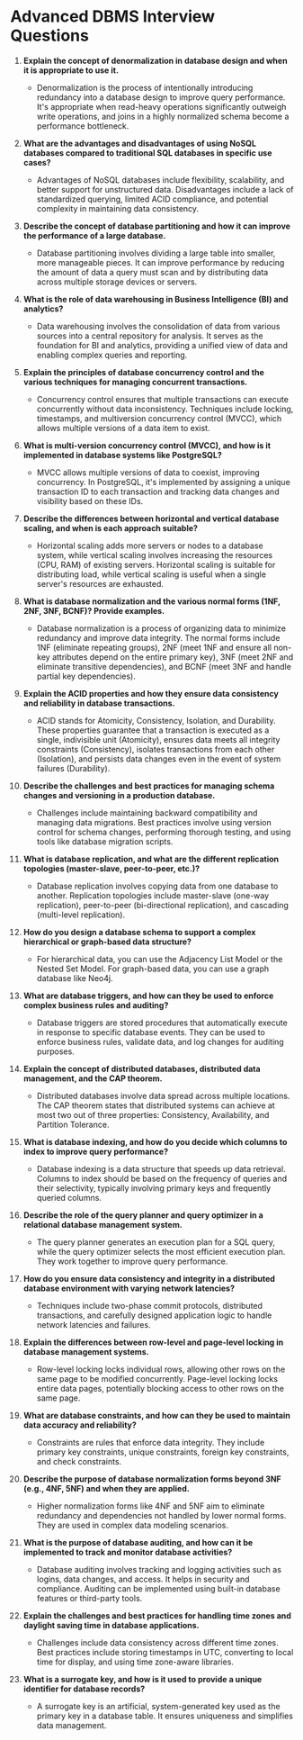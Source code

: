 # Advanced DBMS Interview Questions 


1. **Explain the concept of denormalization in database design and when it is appropriate to use it.**
   - Denormalization is the process of intentionally introducing redundancy into a database design to improve query performance. It's appropriate when read-heavy operations significantly outweigh write operations, and joins in a highly normalized schema become a performance bottleneck.

2. **What are the advantages and disadvantages of using NoSQL databases compared to traditional SQL databases in specific use cases?**
   - Advantages of NoSQL databases include flexibility, scalability, and better support for unstructured data. Disadvantages include a lack of standardized querying, limited ACID compliance, and potential complexity in maintaining data consistency.

3. **Describe the concept of database partitioning and how it can improve the performance of a large database.**
   - Database partitioning involves dividing a large table into smaller, more manageable pieces. It can improve performance by reducing the amount of data a query must scan and by distributing data across multiple storage devices or servers.

4. **What is the role of data warehousing in Business Intelligence (BI) and analytics?**
   - Data warehousing involves the consolidation of data from various sources into a central repository for analysis. It serves as the foundation for BI and analytics, providing a unified view of data and enabling complex queries and reporting.

5. **Explain the principles of database concurrency control and the various techniques for managing concurrent transactions.**
    - Concurrency control ensures that multiple transactions can execute concurrently without data inconsistency. Techniques include locking, timestamps, and multiversion concurrency control (MVCC), which allows multiple versions of a data item to exist.

6. **What is multi-version concurrency control (MVCC), and how is it implemented in database systems like PostgreSQL?**
   - MVCC allows multiple versions of data to coexist, improving concurrency. In PostgreSQL, it's implemented by assigning a unique transaction ID to each transaction and tracking data changes and visibility based on these IDs.

7. **Describe the differences between horizontal and vertical database scaling, and when is each approach suitable?**
   - Horizontal scaling adds more servers or nodes to a database system, while vertical scaling involves increasing the resources (CPU, RAM) of existing servers. Horizontal scaling is suitable for distributing load, while vertical scaling is useful when a single server's resources are exhausted.

8. **What is database normalization and the various normal forms (1NF, 2NF, 3NF, BCNF)? Provide examples.**
    - Database normalization is a process of organizing data to minimize redundancy and improve data integrity. The normal forms include 1NF (eliminate repeating groups), 2NF (meet 1NF and ensure all non-key attributes depend on the entire primary key), 3NF (meet 2NF and eliminate transitive dependencies), and BCNF (meet 3NF and handle partial key dependencies).

9. **Explain the ACID properties and how they ensure data consistency and reliability in database transactions.**
   - ACID stands for Atomicity, Consistency, Isolation, and Durability. These properties guarantee that a transaction is executed as a single, indivisible unit (Atomicity), ensures data meets all integrity constraints (Consistency), isolates transactions from each other (Isolation), and persists data changes even in the event of system failures (Durability).

10. **Describe the challenges and best practices for managing schema changes and versioning in a production database.**
    - Challenges include maintaining backward compatibility and managing data migrations. Best practices involve using version control for schema changes, performing thorough testing, and using tools like database migration scripts.

11. **What is database replication, and what are the different replication topologies (master-slave, peer-to-peer, etc.)?**
    - Database replication involves copying data from one database to another. Replication topologies include master-slave (one-way replication), peer-to-peer (bi-directional replication), and cascading (multi-level replication).

12. **How do you design a database schema to support a complex hierarchical or graph-based data structure?**
    - For hierarchical data, you can use the Adjacency List Model or the Nested Set Model. For graph-based data, you can use a graph database like Neo4j.

13. **What are database triggers, and how can they be used to enforce complex business rules and auditing?**
    - Database triggers are stored procedures that automatically execute in response to specific database events. They can be used to enforce business rules, validate data, and log changes for auditing purposes.

14. **Explain the concept of distributed databases, distributed data management, and the CAP theorem.**
    - Distributed databases involve data spread across multiple locations. The CAP theorem states that distributed systems can achieve at most two out of three properties: Consistency, Availability, and Partition Tolerance.

15. **What is database indexing, and how do you decide which columns to index to improve query performance?**
    - Database indexing is a data structure that speeds up data retrieval. Columns to index should be based on the frequency of queries and their selectivity, typically involving primary keys and frequently queried columns.

16. **Describe the role of the query planner and query optimizer in a relational database management system.**
    - The query planner generates an execution plan for a SQL query, while the query optimizer selects the most efficient execution plan. They work together to improve query performance.

17. **How do you ensure data consistency and integrity in a distributed database environment with varying network latencies?**
    - Techniques include two-phase commit protocols, distributed transactions, and carefully designed application logic to handle network latencies and failures.

18. **Explain the differences between row-level and page-level locking in database management systems.**
    - Row-level locking locks individual rows, allowing other rows on the same page to be modified concurrently. Page-level locking locks entire data pages, potentially blocking access to other rows on the same page.

19. **What are database constraints, and how can they be used to maintain data accuracy and reliability?**
    - Constraints are rules that enforce data integrity. They include primary key constraints, unique constraints, foreign key constraints, and check constraints.

20. **Describe the purpose of database normalization forms beyond 3NF (e.g., 4NF, 5NF) and when they are applied.**
    - Higher normalization forms like 4NF and 5NF aim to eliminate redundancy and dependencies not handled by lower normal forms. They are used in complex data modeling scenarios.

21. **What is the purpose of database auditing, and how can it be implemented to track and monitor database activities?**
    - Database auditing involves tracking and logging activities such as logins, data changes, and access. It helps in security and compliance. Auditing can be implemented using built-in database features or third-party tools.

22. **Explain the challenges and best practices for handling time zones and daylight saving time in database applications.**
    - Challenges include data consistency across different time zones. Best practices include storing timestamps in UTC, converting to local time for display, and using time zone-aware libraries.

23. **What is a surrogate key, and how is it used to provide a unique identifier for database records?**
    - A surrogate key is an artificial, system-generated key used as the primary key in a database table. It ensures uniqueness and simplifies data management.